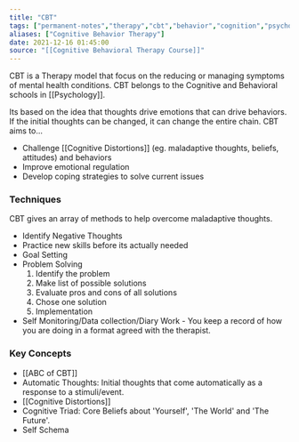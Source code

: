 ```yaml
---
title: "CBT"
tags: ["permanent-notes","therapy","cbt","behavior","cognition","psychology"]
aliases: ["Cognitive Behavior Therapy"]
date: 2021-12-16 01:45:00
source: "[[Cognitive Behavioral Therapy Course]]"
---
```


CBT is a Therapy model that focus on the reducing or managing symptoms of mental health conditions. CBT belongs to the Cognitive and Behavioral schools in [[Psychology]].

Its based on the idea that thoughts drive emotions that can drive behaviors. If the initial thoughts can be changed, it can change the entire chain. CBT aims to... 

- Challenge [[Cognitive Distortions]] (eg. maladaptive thoughts, beliefs, attitudes) and behaviors
- Improve emotional regulation
- Develop coping strategies to solve current issues

### Techniques

CBT gives an array of methods to help overcome maladaptive thoughts.

- Identify Negative Thoughts
- Practice new skills before its actually needed
- Goal Setting
- Problem Solving
	1. Identify the problem
	1. Make list of possible solutions
	1. Evaluate pros and cons of all solutions
	1. Chose one solution
	1. Implementation
- Self Monitoring/Data collection/Diary Work - You keep a record of how you are doing in a format agreed with the therapist.

### Key Concepts

- [[ABC of CBT]]
- Automatic Thoughts: Initial thoughts that come automatically as a response to a stimuli/event.
- [[Cognitive Distortions]]
- Cognitive Triad: Core Beliefs about 'Yourself', 'The World' and 'The Future'.
- Self Schema